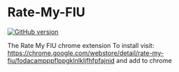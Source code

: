 # Rate-My-FIU
[![GitHub version](https://badge.fury.io/gh/fredlo2010%2FRateMyFIU.svg)](https://badge.fury.io/gh/fredlo2010%2FRateMyFIU)


The Rate My FIU chrome extension
To install visit: https://chrome.google.com/webstore/detail/rate-my-fiu/fodacampppflppgklnlkljfhfpfajnid and add to chrome
